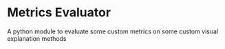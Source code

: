 # Metrics Evaluator
 A python module to evaluate some custom metrics on some custom visual explanation methods
